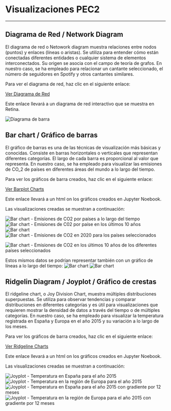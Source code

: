# Visualizaciones PEC2
---

## Diagrama de Red  / Network Diagram

El diagrama de red o Netowork diagram muestra relaciones entre nodos (puntos) y enlaces (líneas o aristas). Se utiliza para entender cómo están conectadas diferentes entidades o cualquier sistema de elementos interconectados. Su origen se asocia con el campo de teoría de grafos. En nuestro caso, se ha empleado para relacionar un cantante seleccionado, el número de seguidores en Spotify y otros cantantes similares. 

Para ver el diagrama de red, haz clic en el siguiente enlace:

[Ver Diagrama de Red](https://ouestware.gitlab.io/retina/beta/#/graph/?url=https%3A%2F%2Fgist.githubusercontent.com%2FCGD2401%2Fe453f89d756fafb3f14f968e08316e9e%2Fraw%2F59eea47e1381b8c1ca3ed788b85be6fadb47c41e%2Fnetwork-3b35c617-76c.gexf&n=7ltDVBr6mKbRvohxheJ9h1&nr=0.723&er=1.085&lt=1.38)

Este enlace llevará a un diagrama de red interactivo que se muestra en Retina.

![Diagrama de barra](graph2.png)

## Bar chart / Gráfico de barras

El gráfico de barras es una de las técnicas de visualización más básicas y conocidas. Consiste en barras horizontales o verticales que representan diferentes categorías. El largo de cada barra es proporcional al valor que representa. En nuestro caso, se ha empleado para visualizar las emisiones de CO_2 de países en diferentes áreas del mundo a lo largo del tiempo.

Para ver los gráficos de barra creados, haz clic en el siguiente enlace:

[Ver Barplot Charts](Barplot.html)

Este enlace llevará a un html on los gráficos creados en Jupyter Noebook.

Las visualizaciones creadas se muestran a continuación:

![Bar chart - Emisiones de CO2 por países a lo largo del tiempo](barplot_CO2_total_years.png)
![Bar chart - Emisiones de C02 por paíse en los últimos 10 años](barplot_CO2_10años_1.png)
![Bar chart ](barplot_CO2_10años_5.png)
![Bar chart - Emisiones de CO2 en 2020 para los países seleccionados](barplot_CO2_2020.png)

![Bar chart - Emisiones de CO2 en los últimos 10 años de los diferentes países seleccionados](barplot_CO2_10_split.png)

Estos mísmos datos se podrían representar también con un gráfico de líneas a lo largo del tiempo:
![Bar chart ](barplot_CO2_10años_lineas.png)
![Bar chart ](barplot_CO2_10años_lineas_cont.png)

## Ridgelin Diagram / Joyplot / Gráfico de crestas

El ridgeline chart, o Joy Division Chart, muestra múltiples distribuciones superpuestas. Se utiliza para observar tendencias y comparar distribuciones en diferentes categorías y es útil para visualizaciones que requieren mostrar la densidad de datos a través del tiempo o de múltiples categorías. En nuestro caso, se ha empleado para visualizar la temperatura registrada en España y Europa en el año 2015 y su variación a lo largo de los meses.

Para ver los gráficos de barra creados, haz clic en el siguiente enlace:

[Ver Ridgeline Charts](RidgelineChart.html)

Este enlace llevará a un html on los gráficos creados en Jupyter Noebook.

Las visualizaciones creadas se muestran a continuación:

![Joyplot - Temperatura en España para el año 2015](joyplot_Temperature_ES2015.png)
![Joyplot - Temperatura en la región de Europa para el año 2015 ](joyplot_Temperature_EU2015.png)
![Joyplot - Temperatura en España para el año 2015 con gradiente por 12 meses](joyplot_Temperatura_ES2015.png)
![Joyplot - Temperatura en la región de Europa para el año 2015 con gradiente por 12 meses](joyplot_Temperatura_EU2015.png)
